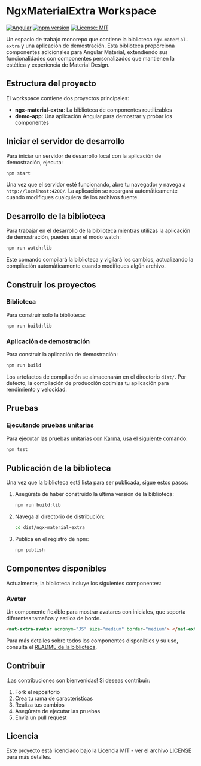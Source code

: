 # NgxMaterialExtra Workspace

[![Angular](https://img.shields.io/badge/Angular-19.2.0-dd0031.svg)](https://angular.io/)
[![npm version](https://badge.fury.io/js/ngx-material-extra.svg)](https://www.npmjs.com/package/ngx-material-extra)
[![License: MIT](https://img.shields.io/badge/License-MIT-yellow.svg)](https://opensource.org/licenses/MIT)

Un espacio de trabajo monorepo que contiene la biblioteca `ngx-material-extra` y una aplicación de demostración. Esta biblioteca proporciona componentes adicionales para Angular Material, extendiendo sus funcionalidades con componentes personalizados que mantienen la estética y experiencia de Material Design.

## Estructura del proyecto

El workspace contiene dos proyectos principales:

- **ngx-material-extra**: La biblioteca de componentes reutilizables
- **demo-app**: Una aplicación Angular para demostrar y probar los componentes

## Iniciar el servidor de desarrollo

Para iniciar un servidor de desarrollo local con la aplicación de demostración, ejecuta:

```bash
npm start
```

Una vez que el servidor esté funcionando, abre tu navegador y navega a `http://localhost:4200/`. La aplicación se recargará automáticamente cuando modifiques cualquiera de los archivos fuente.

## Desarrollo de la biblioteca

Para trabajar en el desarrollo de la biblioteca mientras utilizas la aplicación de demostración, puedes usar el modo watch:

```bash
npm run watch:lib
```

Este comando compilará la biblioteca y vigilará los cambios, actualizando la compilación automáticamente cuando modifiques algún archivo.

## Construir los proyectos

### Biblioteca

Para construir solo la biblioteca:

```bash
npm run build:lib
```

### Aplicación de demostración

Para construir la aplicación de demostración:

```bash
npm run build
```

Los artefactos de compilación se almacenarán en el directorio `dist/`. Por defecto, la compilación de producción optimiza tu aplicación para rendimiento y velocidad.

## Pruebas

### Ejecutando pruebas unitarias

Para ejecutar las pruebas unitarias con [Karma](https://karma-runner.github.io), usa el siguiente comando:

```bash
npm test
```

## Publicación de la biblioteca

Una vez que la biblioteca está lista para ser publicada, sigue estos pasos:

1. Asegúrate de haber construido la última versión de la biblioteca:

   ```bash
   npm run build:lib
   ```

2. Navega al directorio de distribución:

   ```bash
   cd dist/ngx-material-extra
   ```

3. Publica en el registro de npm:
   ```bash
   npm publish
   ```

## Componentes disponibles

Actualmente, la biblioteca incluye los siguientes componentes:

### Avatar

Un componente flexible para mostrar avatares con iniciales, que soporta diferentes tamaños y estilos de borde.

```html
<mat-extra-avatar acronym="JS" size="medium" border="medium"> </mat-extra-avatar>
```

Para más detalles sobre todos los componentes disponibles y su uso, consulta el [README de la biblioteca](./projects/ngx-material-extra/README.md).

## Contribuir

¡Las contribuciones son bienvenidas! Si deseas contribuir:

1. Fork el repositorio
2. Crea tu rama de características
3. Realiza tus cambios
4. Asegúrate de ejecutar las pruebas
5. Envía un pull request

## Licencia

Este proyecto está licenciado bajo la Licencia MIT - ver el archivo [LICENSE](./LICENSE) para más detalles.
